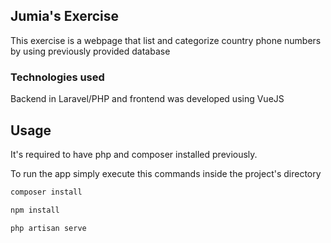 
## Jumia's Exercise

This exercise is a webpage that list and categorize country phone numbers by using previously provided database 

### Technologies used

Backend in Laravel/PHP and frontend was developed using VueJS

## Usage

It's required to have php and composer installed previously.

To run the app simply execute this commands inside the project's directory

```bash
composer install
```
```bash
npm install
```
```bash
php artisan serve
```
